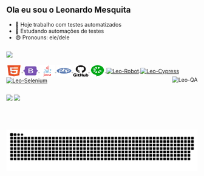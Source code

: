## Ola eu sou o Leonardo Mesquita

- 🔭 Hoje trabalho com testes automatizados 
- 🌱 Estudando automações de testes
- 😄 Pronouns: ele/dele
##
<div>
  <a href="https://github.com/leonardomesquita0325">
  <img height="180em" src="https://github-readme-stats.vercel.app/api?username=leonardomesquita0325&show_icons=true&theme=dark&include_all_commits=true&count_private=true"/>
</div>
<div style="display: inline_block"><br>
  <img align="center" alt="Leo-HTML" height="30" width="40" src="https://raw.githubusercontent.com/devicons/devicon/master/icons/html5/html5-original.svg">
  <img align="center" alt="Leo-Boot" height="30" width="40" src="https://github.com/devicons/devicon/blob/master/icons/bootstrap/bootstrap-plain.svg">
  <img align="center" alt="Leo-Java" height="30" width="40" src="https://github.com/devicons/devicon/blob/master/icons/java/java-original-wordmark.svg">
  <img align="center" alt="Leo-Php" height="30" width="40" src="https://github.com/devicons/devicon/blob/master/icons/php/php-plain.svg">
  <img align="center" alt="Leo-Git" height="30" width="40" src="https://github.com/devicons/devicon/blob/master/icons/github/github-original-wordmark.svg">
  <img align="center" alt="Leo-Cucumber" height="30" width="40" src="https://github.com/devicons/devicon/blob/master/icons/cucumber/cucumber-plain.svg">
  <img align="center" alt="Leo-Robot" height="30" width="40" src="https://github.com/robotframework/visual-identity/blob/master/logo/robot-framework-white.png">
  <img align="center" alt="Leo-Cypress" height="30" width="40" src="https://code.iconify.design/2/2.1.2/iconify.min.js">  
  <img align="center" alt="Leo-Selenium" height="30" widht="40" src="https://avatars0.githubusercontent.com/u/983927?v=3&s=400">
  <img align="right" alt="Leo-QA" height="140" widht="140" src="https://media1.giphy.com/media/l0K4n42JVSqqUvAQg/giphy.gif?cid=ecf05e47v24hub47k0t5ve096wl8guytoxeq8b5n6ac4zifb&rid=giphy.gif&ct=g">
</div>

##
  
<div> 
  <a href="https://instagram.com/lleossilva_46" target="_blank"><img src="https://img.shields.io/badge/-Instagram-%23E4405F?style=for-the-badge&logo=instagram&logoColor=white" target="_blank"></a>
  <a href="https://www.linkedin.com/in/leonardo-jos%C3%A9-68126916a/" target="_blank"><img src="https://img.shields.io/badge/-LinkedIn-%230077B5?style=for-the-badge&logo=linkedin&logoColor=white" target="_blank"></a>
 
  ![Snake animation](https://github.com/leonardomesquita0325/leonardomesquita0325/blob/output/github-contribution-grid-snake.svg)
 
</div>
